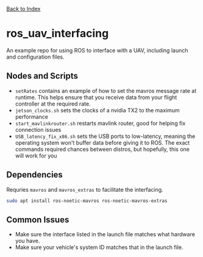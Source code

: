 [Back to Index](https://github.com/AndersonRayner/uas_tools_index)

# ros_uav_interfacing

An example repo for using ROS to interface with a UAV, including launch and configuration files.

## Nodes and Scripts
- `setRates` contains an example of how to set the mavros message rate at runtime.  This helps ensure that you receive data from your flight controller at the required rate. 
- `jetson_clocks.sh` sets the clocks of a nvidia TX2 to the maximum performance
- `start_mavlinkrouter.sh` restarts mavlink router, good for helping fix connection issues
- `USB_latency_fix_x86.sh` sets the USB ports to low-latency, meaning the operating system won't buffer data before giving it to ROS.  The exact commands required chances between distros, but hopefully, this one will work for you

## Dependencies
Requries `mavros` and `mavros_extras` to facilitate the interfacing.
```bash
sudo apt install ros-noetic-mavros ros-noetic-mavros-extras
```

## Common Issues
- Make sure the interface listed in the launch file matches what hardware you have.
- Make sure your vehicle's system ID matches that in the launch file. 
